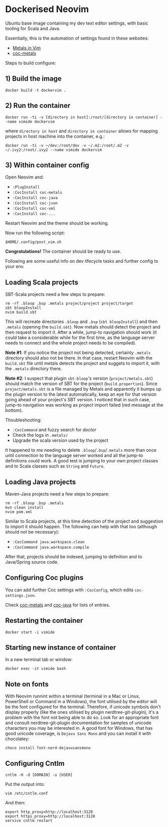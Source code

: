 # Dockerised Neovim

Ubuntu base image containing my dev text editor settings, with basic tooling for Scala and Java.

Essentially, this is the automation of settings found in these websites:
- [Metals in Vim](https://scalameta.org/metals/docs/editors/vim.html)
- [coc-metals](https://github.com/scalameta/coc-metals)

Steps to build configure:

## 1) Build the image

    docker build -t dockervim .

## 2) Run the container

    docker run -ti -v [directory in host]:/root/[directory in container] --name vimide dockervim

where `directory in host` and `directory in container` allows for mapping projects in host machine into the container, e.g.:

    docker run -ti -v ~/dev:/root/dev -v ~/.m2:/root/.m2 -v ~/.ivy2:/root/.ivy2 --name vimide dockervim

## 3) Within container config

Open Neovim and:

- `:PlugInstall`
- `:CocInstall coc-metals`
- `:CocInstall coc-java`
- `:CocInstall coc-json`
- `:CocInstall coc-xml`
- `:CocInstall coc-...`

Restart Neovim and the theme should be working.

Now run the following script:

    $HOME/.config/post_vim.sh

**Congratulations!** The container should be ready to use.

Following are some useful info on dev lifecycle tasks and further config to your env.

## Loading Scala projects

SBT-Scala projects need a few steps to prepare:

    rm -rf .bloop .bsp .metals project/project project/target
    sbt bloopInstall
    nvim build.sbt

This will recreate directories `.bloop` and `.bsp` (`sbt bloopInstall`) and then `.metals` (opening the `build.sbt`). Now metals should detect the project and then request to import it. After a while, jump-to navigation should work (it could take a considerable while for the first time, as the language server needs to connect and the whole project needs to be compiled).

**Note #1**: If you notice the project not being detected, certainly `.metals` directory should also not be there. In that case, restart Neovim with the `build.sbt` file until metals detects the project and suggets to import it, with the `.metals` directory there.

**Note #2**: I suspect that plugin `sbt-bloop`'s version (`project/metals.sbt`) should match the version of SBT for the project (`build.properties`). Since `project/metals.sbt` is a file managed by Metals and apparently it bumps up the plugin version to the latest automatically, keep an eye for that version going ahead of your project's SBT version. I noticed that in such case, jump-to navigation was working as project import failed (red message at the bottom).

Thoubleshooting:

- `:CocCommand` and fuzzy search for *doctor*
- Check the logs in `.metals/`
- Upgrade the scala version used by the project

It happened to me needing to delete `.bloop`/`.bsp`/`.metals` more than once until connection to the language server worked and all the jump-to definitions could work. A good test is jumping to your own project classes and to Scala classes such as `String` and `Future`.

## Loading Java projects

Maven-Java projects need a few steps to prepare:

    rm -rf .bloop .bsp .metals
    mvn clean install
    nvim pom.xml

Similar to Scala projects, at this time detection of the project and suggestion to import it should happen. The following can help with that too (although should not be necessary):

- `:CocCommand java.workspace.clean`
- `:CocCommand java.workspace.compile`

After that, projects should be indexed, jumping to definition and to Java/Spring source code.

## Configuring Coc plugins

You can add further Coc settings with `:CocConfig`, which edits `coc-settings.json`.

Check [coc-metals](https://github.com/scalameta/coc-metals) and [coc-java](https://github.com/neoclide/coc-java) for lists of entries.

## Restarting the container

    docker start -i vimide

## Starting new instance of container

In a new terminal tab or window:

    docker exec -it vimide bash

## Note on fonts

With Neovim runnint within a terminal (terminal in a Mac or Linux, PowerShell or Command in a Windows), the font utilised by the editor will be the font configured for the terminal.  Therefore, if unicode symbols don't display properly (like the ones utilised by plugin nerdtree-git-plugin), it's a problem with the font not being able to do so.  Look for an appropriate font and consult nerdtree-git-plugin documentation for samples of unicode characters you may be interested in.
A good font for Windows, that has good unicode coverage, is `Dejavu Sans Mono` and you can install it with chocolatey:

    choco install font-nerd-dejavusansmono

## Configuring Cntlm

    cntlm -H -d [DOMAIN] -u [USER]

Put the output into:

    vim /etc/cntlm.conf

And then:

    export http_proxy=http://localhost:3128
    export https_proxy=http://localhost:3128
    service cntlm restart

